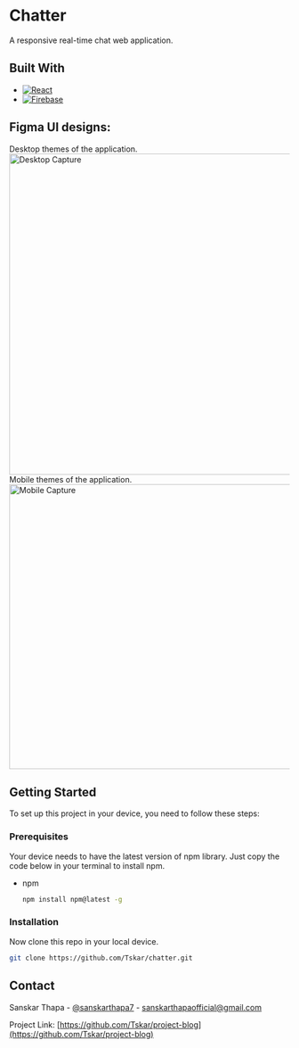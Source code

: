 # Chatter

A responsive real-time chat web application.

## Built With

* [![React][React.js]][React-url]
* [![Firebase][FirebaseDB]][Firebase-url]

## Figma UI designs:
Desktop themes of the application. <br>
<img width="576" alt="Desktop Capture" src="https://github.com/user-attachments/assets/bab3659f-5a44-4177-8d76-0bf64fd026cc">
<br>
Mobile themes of the application. <br>
<img width="511" alt="Mobile Capture" src="https://github.com/user-attachments/assets/fca6f82b-790c-457b-982c-2861438fca10">

<!-- GETTING STARTED -->
## Getting Started

To set up this project in your device, you need to follow these steps:

### Prerequisites

Your device needs to have the latest version of npm library. Just copy the code below in your terminal to install npm.

* npm
  ```sh
  npm install npm@latest -g
  ```

### Installation

Now clone this repo in your local device.

   ```sh
   git clone https://github.com/Tskar/chatter.git
```

<!-- CONTACT -->
## Contact

Sanskar Thapa - [@sanskarthapa7](https://www.instagram.com/sanskarthapa7/) - sanskarthapaofficial@gmail.com

Project Link: [https://github.com/Tskar/project-blog](https://github.com/Tskar/project-blog)


<!-- MARKDOWN LINKS & IMAGES -->
<!-- https://www.markdownguide.org/basic-syntax/#reference-style-links -->
[React.js]: https://img.shields.io/badge/React-20232A?style=for-the-badge&logo=react&logoColor=61DAFB
[React-url]: https://reactjs.org/
[FirebaseDB]: https://img.shields.io/badge/firebase-ffca28?style=for-the-badge&logo=firebase&logoColor=black
[Firebase-url]: https://firebase.google.com/
